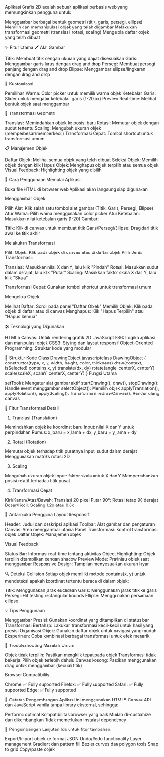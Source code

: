 Aplikasi Grafis 2D adalah sebuah aplikasi berbasis web yang memungkinkan pengguna untuk:

Menggambar berbagai bentuk geometri (titik, garis, persegi, ellipse)
Memilih dan memanipulasi objek yang telah digambar
Melakukan transformasi geometri (translasi, rotasi, scaling)
Mengelola daftar objek yang telah dibuat

✨ Fitur Utama
🖊️ Alat Gambar

Titik: Membuat titik dengan ukuran yang dapat disesuaikan
Garis: Menggambar garis lurus dengan drag and drop
Persegi: Membuat persegi panjang dengan drag and drop
Ellipse: Menggambar ellipse/lingkaran dengan drag and drop

🎨 Kustomisasi

Pemilihan Warna: Color picker untuk memilih warna objek
Ketebalan Garis: Slider untuk mengatur ketebalan garis (1-20 px)
Preview Real-time: Melihat bentuk objek saat menggambar

🔧 Transformasi Geometri

Translasi: Memindahkan objek ke posisi baru
Rotasi: Memutar objek dengan sudut tertentu
Scaling: Mengubah ukuran objek (memperbesar/memperkecil)
Transformasi Cepat: Tombol shortcut untuk transformasi umum

📋 Manajemen Objek

Daftar Objek: Melihat semua objek yang telah dibuat
Seleksi Objek: Memilih objek dengan klik
Hapus Objek: Menghapus objek terpilih atau semua objek
Visual Feedback: Highlighting objek yang dipilih

🚀 Cara Penggunaan
Memulai Aplikasi

Buka file HTML di browser web
Aplikasi akan langsung siap digunakan

Menggambar Objek

Pilih Alat: Klik salah satu tombol alat gambar (Titik, Garis, Persegi, Ellipse)
Atur Warna: Pilih warna menggunakan color picker
Atur Ketebalan: Masukkan nilai ketebalan garis (1-20)
Gambar:

Titik: Klik di canvas untuk membuat titik
Garis/Persegi/Ellipse: Drag dari titik awal ke titik akhir



Melakukan Transformasi

Pilih Objek: Klik pada objek di canvas atau di daftar objek
Pilih Jenis Transformasi:

Translasi: Masukkan nilai X dan Y, lalu klik "Pindah"
Rotasi: Masukkan sudut dalam derajat, lalu klik "Putar"
Scaling: Masukkan faktor skala X dan Y, lalu klik "Skala"


Transformasi Cepat: Gunakan tombol shortcut untuk transformasi umum

Mengelola Objek

Melihat Daftar: Scroll pada panel "Daftar Objek"
Memilih Objek: Klik pada objek di daftar atau di canvas
Menghapus: Klik "Hapus Terpilih" atau "Hapus Semua"

🛠️ Teknologi yang Digunakan

HTML5 Canvas: Untuk rendering grafik 2D
JavaScript ES6: Logika aplikasi dan manipulasi objek
CSS3: Styling dan layout responsif
Object-Oriented Programming: Struktur kode yang modular

📁 Struktur Kode
Class DrawingObject
javascriptclass DrawingObject {
    constructor(type, x, y, width, height, color, thickness)
    draw(context, isSelected)
    contains(x, y)
    translate(dx, dy)
    rotate(angle, centerX, centerY)
    scale(scaleX, scaleY, centerX, centerY)
}
Fungsi Utama

setTool(): Mengatur alat gambar aktif
startDrawing(), draw(), stopDrawing(): Handle event menggambar
selectObject(): Memilih objek
applyTranslation(), applyRotation(), applyScaling(): Transformasi
redrawCanvas(): Render ulang canvas

🎯 Fitur Transformasi Detail
1. Translasi (Translation)

Memindahkan objek ke koordinat baru
Input: nilai X dan Y untuk perpindahan
Rumus: x_baru = x_lama + dx, y_baru = y_lama + dy

2. Rotasi (Rotation)

Memutar objek terhadap titik pusatnya
Input: sudut dalam derajat
Menggunakan matriks rotasi 2D

3. Scaling

Mengubah ukuran objek
Input: faktor skala untuk X dan Y
Mempertahankan posisi relatif terhadap titik pusat

4. Transformasi Cepat

Kiri/Kanan/Atas/Bawah: Translasi 20 pixel
Putar 90°: Rotasi tetap 90 derajat
Besar/Kecil: Scaling 1.2x atau 0.8x

🎨 Antarmuka Pengguna
Layout Responsif

Header: Judul dan deskripsi aplikasi
Toolbar: Alat gambar dan pengaturan
Canvas: Area menggambar utama
Panel Transformasi: Kontrol transformasi objek
Daftar Objek: Manajemen objek

Visual Feedback

Status Bar: Informasi real-time tentang aktivitas
Object Highlighting: Objek terpilih ditampilkan dengan shadow
Preview Mode: Pratinjau objek saat menggambar
Responsive Design: Tampilan menyesuaikan ukuran layar

🔍 Deteksi Collision
Setiap objek memiliki metode contains(x, y) untuk mendeteksi apakah koordinat tertentu berada di dalam objek:

Titik: Menggunakan jarak euclidean
Garis: Menggunakan jarak titik ke garis
Persegi: Hit testing rectangular bounds
Ellipse: Menggunakan persamaan ellipse

💡 Tips Penggunaan

Menggambar Presisi: Gunakan koordinat yang ditampilkan di status bar
Transformasi Bertahap: Lakukan transformasi kecil-kecil untuk hasil yang presisi
Organisasi Objek: Gunakan daftar objek untuk navigasi yang mudah
Eksperimen: Coba kombinasi berbagai transformasi untuk efek menarik

🐛 Troubleshooting
Masalah Umum

Objek tidak terpilih: Pastikan mengklik tepat pada objek
Transformasi tidak bekerja: Pilih objek terlebih dahulu
Canvas kosong: Pastikan menggunakan drag untuk menggambar (kecuali titik)

Browser Compatibility

Chrome: ✅ Fully supported
Firefox: ✅ Fully supported
Safari: ✅ Fully supported
Edge: ✅ Fully supported

📝 Catatan Pengembangan
Aplikasi ini menggunakan HTML5 Canvas API dan JavaScript vanilla tanpa library eksternal, sehingga:

Performa optimal
Kompatibilitas browser yang baik
Mudah di-customize dan dikembangkan
Tidak memerlukan instalasi dependency

🚀 Pengembangan Lanjutan
Ide untuk fitur tambahan:

Export/Import objek ke format JSON
Undo/Redo functionality
Layer management
Gradient dan pattern fill
Bezier curves dan polygon tools
Snap to grid
Copy/paste objek
